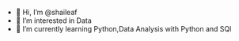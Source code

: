- 👋 Hi, I’m @shaileaf
- 👀 I’m interested in Data
- 🌱 I’m currently learning Python,Data Analysis with Python and SQl
